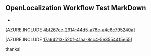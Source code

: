## OpenLocalization Workflow Test MarkDown
* 

[AZURE.INCLUDE [4bf267ce-2914-44d5-a78c-a4c6c795240a](calleeMd1.md)]



[AZURE.INCLUDE [17a64213-520f-41aa-8cc4-5e35544f5e55](calleeMd2.md)]

 
thanks!